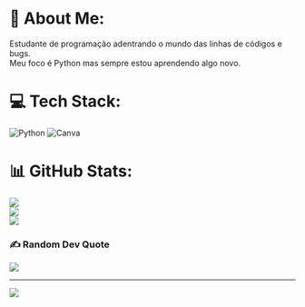 # 💫 About Me:
Estudante de programação adentrando o mundo das linhas de códigos e bugs.<br>Meu foco é Python mas sempre estou aprendendo algo novo.

# 💻 Tech Stack:
![Python](https://img.shields.io/badge/python-3670A0?style=for-the-badge&logo=python&logoColor=ffdd54) ![Canva](https://img.shields.io/badge/Canva-%2300C4CC.svg?style=for-the-badge&logo=Canva&logoColor=white)
# 📊 GitHub Stats:
![](https://github-readme-stats.vercel.app/api?username=JohnJonV&theme=tokyonight&hide_border=false&include_all_commits=true&count_private=false)<br/>
![](https://github-readme-streak-stats.herokuapp.com/?user=JohnJonV&theme=tokyonight&hide_border=false)<br/>
![](https://github-readme-stats.vercel.app/api/top-langs/?username=JohnJonV&theme=tokyonight&hide_border=false&include_all_commits=true&count_private=false&layout=compact)

### ✍️ Random Dev Quote
![](https://quotes-github-readme.vercel.app/api?type=horizontal&theme=tokyonight)

---
[![](https://visitcount.itsvg.in/api?id=JohnJonV&icon=9&color=6)](https://visitcount.itsvg.in)

<!-- Proudly created with GPRM ( https://gprm.itsvg.in ) -->
